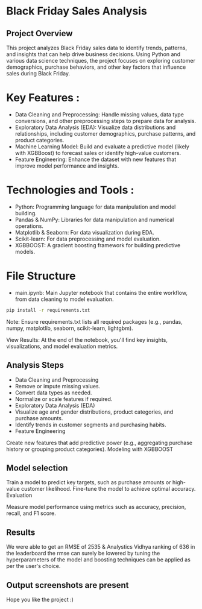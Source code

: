 # Black Friday Sales Analysis

## Project Overview
This project analyzes Black Friday sales data to identify trends,
patterns, and insights that can help drive business decisions. Using
Python and various data science techniques, the project focuses
on exploring customer demographics, purchase behaviors, and other key
factors that influence sales during Black Friday.

# Key Features :
- Data Cleaning and Preprocessing: Handle missing values, data type conversions, and other preprocessing steps to prepare data for analysis.
- Exploratory Data Analysis (EDA): Visualize data distributions and relationships, including customer demographics, purchase patterns, and product categories.
- Machine Learning Model: Build and evaluate a predictive model (likely with XGBBoost) to forecast sales or identify high-value customers.
- Feature Engineering: Enhance the dataset with new features that improve model performance and insights.


# Technologies and Tools :

- Python: Programming language for data manipulation and model building.
- Pandas & NumPy: Libraries for data manipulation and numerical operations.
- Matplotlib & Seaborn: For data visualization during EDA.
- Scikit-learn: For data preprocessing and model evaluation.
- XGBBOOST: A gradient boosting framework for building predictive models.

# File Structure
- main.ipynb: Main Jupyter notebook that contains the entire workflow, from data cleaning to model evaluation.

```bash
pip install -r requirements.txt
```
Note: Ensure requirements.txt lists all required packages (e.g., pandas, numpy, matplotlib, seaborn, scikit-learn, lightgbm).


View Results: At the end of the notebook, you'll find key insights, visualizations, and model evaluation metrics.

## Analysis Steps
- Data Cleaning and Preprocessing
- Remove or impute missing values.
- Convert data types as needed.
- Normalize or scale features if required.
- Exploratory Data Analysis (EDA)
- Visualize age and gender distributions, product categories, and purchase amounts.
- Identify trends in customer segments and purchasing habits.
- Feature Engineering

Create new features that add predictive power (e.g., aggregating purchase history or grouping product categories).
Modeling with XGBBOOST

## Model selection
Train a model to predict key targets, such as purchase amounts or high-value customer likelihood.
Fine-tune the model to achieve optimal accuracy.
Evaluation

Measure model performance using metrics such as accuracy, precision, recall, and F1 score.

## Results
We were able to get an RMSE of 2535 & Analystics Vidhya ranking of 636 in the leaderboard
the rmse can surely be lowered by tuning the hyperparameters of the model and boosting techniques can 
be applied as per the user's choice. 

## Output screenshots are present

Hope you like the project :)

